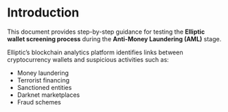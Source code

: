# Introduction

This document provides step-by-step guidance for testing the **Elliptic wallet screening process** during the **Anti-Money Laundering (AML)** stage.

Elliptic’s blockchain analytics platform identifies links between cryptocurrency wallets and suspicious activities such as:

* Money laundering
* Terrorist financing
* Sanctioned entities
* Darknet marketplaces
* Fraud schemes
